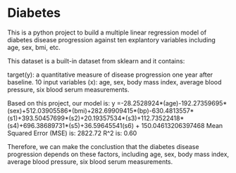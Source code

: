 # Diabetes
This is a python project to build a multiple linear regression model of diabetes disease progression against ten explantory variables including age, sex, bmi, etc.

This dataset is a built-in dataset from sklearn and it contains:

target(y): a quantitative measure of disease progression one year after baseline.
10 input variables (x): 
age,
sex,
body mass index,
average blood pressure,
six blood serum measurements.

Based on this project, our model is:
y =-28.2528924*(age)-192.27359695*(sex)+512.03905586*(bmi)+282.69909415*(bp)-630.4813557*(s1)+393.50457699*(s2)+20.19357534*(s3)+112.73522418*(s4)+696.38689731*(s5)+36.59645541(s6) + 150.04613206397468
Mean Squared Error (MSE) is: 2822.72
R^2 is: 0.60

Therefore, we can make the conclustion that the diabetes disease progression depends on these factors, including age, sex, body mass index, average blood pressure, six blood serum measurements.
